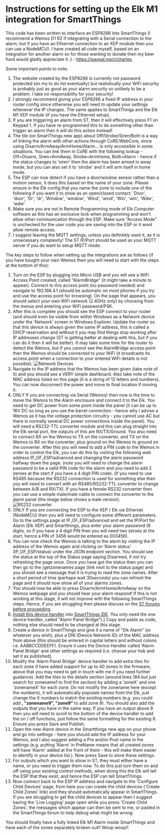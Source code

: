 # Instructions for setting up the Elk M1 integration for SmartThings

This code has been written to interface an ESP8266 into SmartThings (I recommend a Wemos D1 R2 if integrating with a Serial connection to the alarm, but if you have an Ethernet connection to an XEP module then you can use a NodeMCU). I have created all code myself, based on an integration for another alarm so for those wanting to donate then my beer fund would gladly appreciate it :) - https://paypal.me/cjcharles.

Some important points to note:
1) The website created by the ESP8266 is currently not password protected (on my to do list eventually) but realistically your WiFi security is probably just as good as your alarm security so unlikely to be a problem. I take no responsibility for your security!
2) I strongly recommend giving your ESP8266 a fixed IP address in your router config since otherwise you will need to update your settings whenever the IP changes. The same applies to SmartThings and the Elk M1 XEP module (if you have the Ethernet setup).
3) If you are triggering an alarm from ST, then it will effectively press F1 on Keypad 1. If you have re-programmed this to do something other than trigger an alarm then it will do this action instead!
4) The tile (on SmartThings new app) about Off/Strobe/Siren/Both is a way of linking the alarm with other actions through CoRE/WebCore, since using Disarm/ArmAway/ArmHome/Alarm... is only accessible in some situations. You can link them in CoRE with the following lookup - Off=Disarm, Siren=ArmAway, Strobe=ArmHome, Both=Alarm - hence if the status changes to 'siren' then the alarm has been armed in away mode, but you can also set it to 'strobe' and it will arm itself in home mode.
5) The ESP can now detect if you have a door/window sensor rather than a motion sensor, it does this based on the name of your zone. Please ensure in the Elk config that you name the zone to include one of the following if you want it to show as an open/closed contact: 'Door', 'door', 'Dr', 'dr', 'Window', 'window', 'Wind', 'wind', 'Win', 'win', 'Wdw', 'wdw'
6) Make sure you are not in Remote Programming mode of Elk Computer software as this has an exclusive lock when programming and won’t allow other communicaiton through the ESP. Make sure “Access Mode” is unchecked for the user code you are saving into the ESP or it wont allow remote access.
7) I suggest leaving the MQTT settings, unless you definitely want it, as it is unnecessary complexity! The ST IP/Port should be used as your MQTT server if you do want to setup MQTT mode.

The key steps to follow when setting up the integrations are as follows (if you have bought your own Wemos then you will need to start with the steps at the bottom of this):

1) Turn on the ESP by plugging into Micro USB and you will see a WiFi Access Point created, called "AlarmBridge" (it might take a minute to appear). Connect to this access point (no password needed) and navigate to 192.168.4.1 (should be automatic on most phones if you try and use the access point for browsing). On the page that appears, you should select your own WiFi network (2.4GHz only) by choosing from the menus and entering your WiFi password/PSK.
2) After this is complete you should see the ESP connect to your router (and should even be visible from within Windows as a Network device under the 'Network' screen in Windows Explorer. Update the router so that this device is always given the same IP address, this is called a DHCP reservation and without it you may find things stop working after IP addresses change (ST is getting better at dealing with this, but if you can do it then it will be better). It may take some time for the router to detect the Wemos, but if you cannot see the AlarmBridge access point then the Wemos should be connected to your WiFi (it broadcasts its access point when a connection to your entered WiFi details is not possible).
![Network Devices](NetworkDevices.png)
3) Navigate to the IP address that the Wemos has been given (take note of it) and you should see a VERY simple dashboard. Also take note of the MAC address listed on this page (it is a string of 12 letters and numbers). You can now disconnect the power and move to final location if moving it.
4) ONLY If you are connecting via Serial (Wemos) then now is the time to move the Wemos to the Alarm enclosure and connect it to the Elk. You need to get DC power from some point inside the panel (it can be up to 16V DC so long as you use the barrel connection - hence why I advise a Wemos as it has the voltage protection circuitry - you cannot use AC but there is normally several DC power connections inside the panel). You will need a RS232-TTL converter module and this can plug straight into the Elk serial port, the outputs of this are RX/TX/Ground. You also need to connect RX on the Wemos to TX on the converter, and TX on the Wemos to RX on the converter, plus ground on the Wemos to ground on the converter. After this you will need to add a PIN code to the Wemos in order to control the Elk, you can do this by visiting the following web address IP_OF_ESP/advanced and changing the alarm password halfway down the page. (note you will need to change the alarm password to be a valid PIN code for the alarm and you need to add 2 zeroes at the start if you have a 4 digit PIN code). (if you need to use RS485 because the RS232 connection is used for something else then you will need to convert with an RS485/RS232-TTL converter to change between A/B and RX/TX). If you have a female RS232 converter then you can use a simple male/male cable to connect the converter to the alarm panel (the image below shows a male version).
![RS232 converter](RS232-TTL-Converter.png)
5) ONLY If you are connecting the ESP to the XEP / Elk via Ethernet (NodeMCU) then you will need to configure some different parameters. Go to the settings page at IP_OF_ESP/advanced and set the IP/Port for Alarm (Elk XEP) and Smartthings, plus enter your alarm password (6 digits, so if you have a 4 digit PIN then you will need two zeroes at the start, hence a PIN of 3456 would be entered as 003456).
6) You can now check the Wemos is talking to the alarm by visiting the IP address of the Wemos again and clicking on 'Alarm status' (IP_OF_ESP/status) under the JSON endpoint section. You should see the status at the top of the Status page saying Disarmed, if not try refreshing the page once. Once you have got the status then you can then go to the /getzonenames page (link next to the status page) and you should see a message that it is trying to read the zone names. After a short period of time (perhaps wait 30seconds) you can refresh the page and it should now show all of your alarms zones.
7) You should now be able to press Disarm/ArmHome/ArmAway on the Wemos webpage and you should hear your alarm respond! If this is not working at this stage, it will not improve with the following SmartThings steps. Hence, if you are struggling then please discuss on the [ST forums before proceeding](https://community.smartthings.com/t/release-elk-m1-alarm-interface/132579).
8) [Install this device handler](https://github.com/cjcharles0/SmartThings/blob/master/VisonicAlarm/AlarmPanelBridge-DeviceHandler) into [SmartThings IDE](https://account.smartthings.com/login). You only need the one device handler, called "Alarm Panel Bridge").] Copy and paste as code, nothing else should need to be changed at this stage.
9) Create a device in SmartThings and give it a name of "Elk Alarm" (or whatever you wish), plus a DNI (Device Network ID) of the MAC address from above (this should be entered in capital letters and without colons i.e. AABBCCDDEEFF). Ensure it uses the Device Handler called 'Alarm Panel Bridge' and other settings as required (i.e. choose your hub and set it as published).
10) Modify the 'Alarm Panel Bridge' device handler to add extra tiles for each zone (I have added support for up to 40 zones in the firmware, above that you may need to get in touch with me if you need further guidance). Add the tiles to the details section (around lines 184 but just search for zonename1 to find the section) by adding a 'zoneX' and one 'zonenameX' for each zone. Do not modify the zonename here (except the numbers), it will automatically populate names from the Elk, just change the X numbers to match the existing numbers (e.g. you could add <b>, "zonename9", "zone9"</b> to add zone 9). You should also add the outputs that you have in the same way. If you have an output above 8 then you will need to scroll to the bottom of the device handler to add the on / off functions, just follow the same formatting for the existing 8. Ensure you press Save and Publish.
11) Open the new Alarm device in the Smartthings new app on your phone and go into settings - here you should add the IP address for your Wemos, and I also suggest adding a Pre and/or Post name in the settings (e.g. putting 'Alarm' in PreName means that all created zones will have 'Alarm' added at the front of them - this will make them easier to identify in your device list.). Now press Save to store these settings.
12) For outputs which you want to show in ST, they must either have a name, or you need to trigger them now. To do this just turn them on and off using your existing control methods, when doing this the Elk will tell the ESP that they exist, and hence the ESP can tell SmartThings.
13) Now connect back to the ESP IP address and navigate to the 'Configure Child Devices' page, from here you can create the child devices ('Create Child Zones' link) and they should automatically appear in SmartThings. If you are struggling to get the child devices to appear then I suggest having the 'Live Logging' page open while you press 'Create Child Zones', the messages which appear can then be sent to me, or pasted in the SmartThings forum to help debug what might be wrong.



You should finally have a fully linked Elk M1 Alarm inside SmartThings and have each of the zones separately broken out!! Woop woop!!
